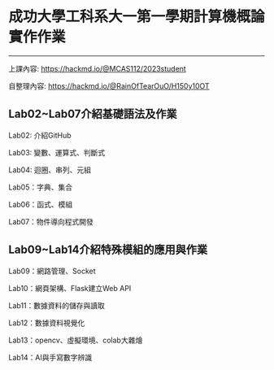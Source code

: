 # 成功大學工科系大一第一學期計算機概論 實作作業

***

上課內容: https://hackmd.io/@MCAS112/2023student  

自整理內容: https://hackmd.io/@RainOfTearOuO/H150y10OT  

## Lab02~Lab07介紹基礎語法及作業  

Lab02: 介紹GitHub

Lab03: 變數、運算式、判斷式  

Lab04: 迴圈、串列、元組  

Lab05：字典、集合  

Lab06：函式、模組  

Lab07：物件導向程式開發  


## Lab09~Lab14介紹特殊模組的應用與作業  

Lab09：網路管理、Socket  

Lab10：網頁架構、Flask建立Web API  

Lab11：數據資料的儲存與讀取  

Lab12：數據資料視覺化  

Lab13：opencv、虛擬環境、colab大雜燴  

Lab14：AI與手寫數字辨識  

